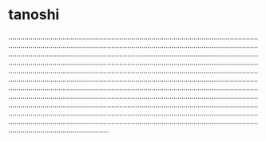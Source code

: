 # tanoshi
......................................................................................................................................................................................................................................................................................................................................................................................................................................................................................................................................................................................................................................................................................................................................................................................................................................................................................................................................................................................................................................................................................................................................................................................................................................................................................................................................................................................................................................................................